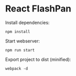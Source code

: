 # React FlashPan

Install dependencies:

```npm install```

Start webserver:

```npm run start```

Export project to dist (minified):

```webpack -d```
